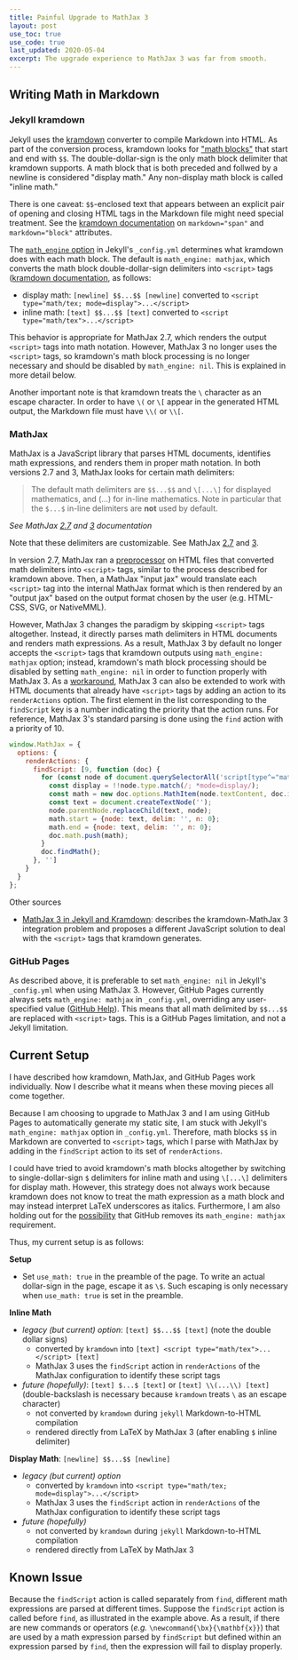 ```yaml
---
title: Painful Upgrade to MathJax 3
layout: post
use_toc: true
use_code: true
last_updated: 2020-05-04
excerpt: The upgrade experience to MathJax 3 was far from smooth.
---
```



## Writing Math in Markdown

### Jekyll kramdown

Jekyll uses the [kramdown](https://kramdown.gettalong.org/) converter to compile Markdown into HTML. As part of the conversion process, kramdown looks for ["math blocks"](https://kramdown.gettalong.org/syntax.html#math-blocks) that start and end with `$$`. The double-dollar-sign is the only math block delimiter that kramdown supports. A math block that is both preceded and follwed by a newline is considered "display math." Any non-display math block is called "inline math."

There is one caveat: `$$`-enclosed text that appears between an explicit pair of opening and closing HTML tags in the Markdown file might need special treatment. See the [kramdown documentation](https://kramdown.gettalong.org/syntax.html#html-blocks) on `markdown="span"` and `markdown="block"` attributes.

The [`math_engine` option](https://kramdown.gettalong.org/options.html) in Jekyll's `_config.yml` determines what kramdown does with each math block. The default is `math_engine: mathjax`, which converts the math block double-dollar-sign delimiters into `<script>` tags ([kramdown documentation](https://kramdown.gettalong.org/math_engine/mathjax.html), as follows:
- display math: `[newline] $$...$$ [newline]` converted to `<script type="math/tex; mode=display">...</script>`
- inline math: `[text] $$...$$ [text]` converted to `<script type="math/tex">...</script>`

This behavior is appropriate for MathJax 2.7, which renders the output `<script>` tags into math notation. However, MathJax 3 no longer uses the `<script>` tags, so kramdown's math block processing is no longer necessary and should be disabled by `math_engine: nil`. This is explained in more detail below.

Another important note is that kramdown treats the `\` character as an escape character. In order to have `\(` or `\[` appear in the generated HTML output, the Markdown file must have `\\(` or `\\[`.


### MathJax

MathJax is a JavaScript library that parses HTML documents, identifies math expressions, and renders them in proper math notation. In both versions 2.7 and 3, MathJax looks for certain math delimiters:

> The default math delimiters are `$$...$$` and `\[...\]` for displayed mathematics, and \(...\) for in-line mathematics. Note in particular that the `$...$` in-line delimiters are **not** used by default.

*See MathJax [2.7](https://docs.mathjax.org/en/v2.7-latest/start.html#tex-and-latex-input) and [3](https://docs.mathjax.org/en/v3.0-latest/basic/mathematics.html#tex-and-latex-input) documentation*

Note that these delimiters are customizable. See MathJax [2.7](https://docs.mathjax.org/en/v2.7-latest/tex.html#tex-and-latex-math-delimiters) and [3](https://docs.mathjax.org/en/v3.0-latest/input/tex/delimiters.html).

In version 2.7, MathJax ran a [preprocessor](https://docs.mathjax.org/en/v2.7-latest/advanced/model.html) on HTML files that converted math delimiters into `<script>` tags, similar to the process described for kramdown above. Then, a MathJax "input jax" would translate each `<script>` tag into the internal MathJax format which is then rendered by an "output jax" based on the output format chosen by the user (e.g. HTML-CSS, SVG, or NativeMML).

However, MathJax 3 changes the paradigm by skipping `<script>` tags altogether. Instead, it directly parses math delimiters in HTML documents and renders math expressions. As a result, MathJax 3 by default no longer accepts the `<script>` tags that kramdown outputs using `math_engine: mathjax` option; instead, kramdown's math block processing should be disabled by setting `math_engine: nil` in order to function properly with MathJax 3. As a [workaround](https://docs.mathjax.org/en/latest/upgrading/v2.html#changes-in-the-mathjax-api), MathJax 3 can also be extended to work with HTML documents that already have `<script>` tags by adding an action to its `renderActions` option. The first element in the list corresponding to the `findScript` key is a number indicating the priority that the action runs. For reference, MathJax 3's standard parsing is done using the `find` action with a priority of 10.

```javascript
window.MathJax = {
  options: {
    renderActions: {
      findScript: [9, function (doc) {
        for (const node of document.querySelectorAll('script[type^="math/tex"]')) {
          const display = !!node.type.match(/; *mode=display/);
          const math = new doc.options.MathItem(node.textContent, doc.inputJax[0], display);
          const text = document.createTextNode('');
          node.parentNode.replaceChild(text, node);
          math.start = {node: text, delim: '', n: 0};
          math.end = {node: text, delim: '', n: 0};
          doc.math.push(math);
        }
        doc.findMath();
      }, '']
    }
  }
};
```

Other sources
- [MathJax 3 in Jekyll and Kramdown](https://11011110.github.io/blog/2019/10/17/mathjax-3-jekyll.html): describes the kramdown-MathJax 3 integration problem and proposes a different JavaScript solution to deal with the `<script>` tags that kramdown generates.


### GitHub Pages

As described above, it is preferable to set `math_engine: nil` in Jekyll's `_config.yml` when using MathJax 3. However, GitHub Pages currently always sets `math_engine: mathjax` in `_config.yml`, overriding any user-specified value ([GitHub Help](https://help.github.com/en/articles/about-github-pages-and-jekyll)). This means that all math delimited by `$$...$$` are replaced with `<script>` tags. This is a GitHub Pages limitation, and not a Jekyll limitation.


## Current Setup

I have described how kramdown, MathJax, and GitHub Pages work individually. Now I describe what it means when these moving pieces all come together.

Because I am choosing to upgrade to MathJax 3 and I am using GitHub Pages to automatically generate my static site, I am stuck with Jekyll's `math_engine: mathjax` option in `_config.yml`. Therefore, math blocks `$$` in Markdown are converted to `<script>` tags, which I parse with MathJax by adding in the `findScript` action to its set of `renderActions`.

I could have tried to avoid kramdown's math blocks altogether by switching to single-dollar-sign `$` delimiters for inline math and using `\[...\]` delimiters for display math. However, this strategy does not always work because kramdown does not know to treat the math expression as a math block and may instead interpret LaTeX underscores as italics. Furthermore, I am also holding out for the [possibility](https://github.com/github/pages-gem/pull/644) that GitHub removes its `math_engine: mathjax` requirement.

Thus, my current setup is as follows:

**Setup**
- Set `use_math: true` in the preamble of the page. To write an actual dollar-sign in the page, escape it as `\$`. Such escaping is only necessary when `use_math: true` is set in the preamble.

**Inline Math**
- _legacy (but current) option_: `[text] $$...$$ [text]` (note the double dollar signs)
    - converted by `kramdown` into `[text] <script type="math/tex">...</script> [text]`
    - MathJax 3 uses the `findScript` action in `renderActions` of the MathJax configuration to identify these script tags
- _future (hopefully)_: `[text] $...$ [text]` or `[text] \\(...\\) [text]` (double-backslash is necessary because `kramdown` treats `\` as an escape character)
    - not converted by `kramdown` during `jekyll` Markdown-to-HTML compilation
    - rendered directly from LaTeX by MathJax 3 (after enabling `$` inline delimiter)

**Display Math**: `[newline] $$...$$ [newline]`
- _legacy (but current) option_
    - converted by `kramdown` into `<script type="math/tex; mode=display">...</script>`
    - MathJax 3 uses the `findScript` action in `renderActions` of the MathJax configuration to identify these script tags
- _future (hopefully)_
    - not converted by `kramdown` during `jekyll` Markdown-to-HTML compilation
    - rendered directly from LaTeX by MathJax 3


## Known Issue

Because the `findScript` action is called separately from `find`, different math expressions are parsed at different times. Suppose the `findScript` action is called before `find`, as illustrated in the example above. As a result, if there are new commands or operators (*e.g.* `\newcommand{\bx}{\mathbf{x}}`) that are used by a math expression parsed by `findScript` but defined within an expression parsed by `find`, then the expression will fail to display properly.

